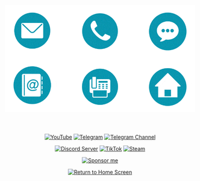 <h1 align="center"><img src="res/contacts.gif", alt="Contacts"></h1><br>
<div align="center">
  
[![YouTube](https://img.shields.io/badge/YouTube-FF0000?style=for-the-badge&logo=youtube&logoColor=white)](https://www.youtube.com/@Xsarzy)
[![Telegram](https://img.shields.io/badge/Telegram-26A5E4?style=for-the-badge&logo=telegram&logoColor=white)](https://t.me/DXsarz)
[![Telegram Channel](https://img.shields.io/badge/Telegram_Channel-26A5E4?style=for-the-badge&logo=telegram&logoColor=white)](https://t.me/DxsarzUnion)

[![Discord Server](https://img.shields.io/badge/Discord_Server-7289DA?style=for-the-badge&logo=discord&logoColor=white)](https://discord.gg/GtpUnsHHT4)
[![TikTok](https://img.shields.io/badge/TikTok-000000?style=for-the-badge&logo=tiktok&logoColor=white)](https://www.tiktok.com/@dxsarzy)
[![Steam](https://img.shields.io/badge/Steam-000000?style=for-the-badge&logo=steam&logoColor=white)](https://steamcommunity.com/id/DXsarz/)

<a href="https://github.com/xXxCLOTIxXx/xXxCLOTIxXx/blob/main/sponsor.md"><img src="https://img.shields.io/badge/%D0%A1%D0%BF%D0%BE%D0%BD%D1%81%D0%B8%D1%80%D0%BE%D0%B2%D0%B0%D1%82%D1%8C-Donate-F79B1F?style=for-the-badge&logo=github&logoColor=FF69B4&color=FF69B4" alt="Sponsor me" /></a>


[![Return to Home Screen](https://img.shields.io/badge/Главный_экран-000000?style=for-the-badge&logo=home&logoColor=white)](https://github.com/xXxCLOTIxXx)

</div>
